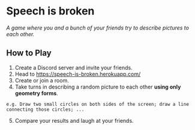 # Speech is broken

*A game where you and a bunch of your friends try to describe pictures to each other.*

## How to Play

1. Create a Discord server and invite your friends.
2. Head to https://speech-is-broken.herokuapp.com/
3. Create or join a room.
4. Take turns in describing a random picture to each other **using only geometry forms**.
  ```
  e.g. Draw two small circles on both sides of the screen; draw a line connecting those circles; ...
  ```
5. Compare your results and laugh at your friends.
